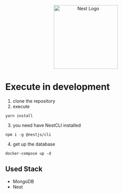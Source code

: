 <p align="center">
  <a href="http://nestjs.com/" target="blank"><img src="https://nestjs.com/img/logo-small.svg" width="200" alt="Nest Logo" /></a>
</p>

# Execute in development

1. clone the repository
2. execute

```
yarn install
```

3. you need have NestCLI installed

```
npm i -g @nestjs/cli
```

4. get up the database

```
docker-compose up -d
```

## Used Stack

- MongoDB
- Nest
